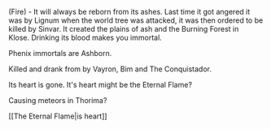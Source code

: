 (Fire) - It will always be reborn from its ashes. Last time it got angered it was by Lignum when the world tree was attacked, it was then ordered to be killed by Sinvar. It created the plains of ash and the Burning Forest in Klose. Drinking its blood makes you immortal.

Phenix immortals are Ashborn.

Killed and drank from by Vayron, Bim and The Conquistador.

Its heart is gone. It's heart might be the Eternal Flame?

Causing meteors in Thorima?

[[The Eternal Flame|is heart]]